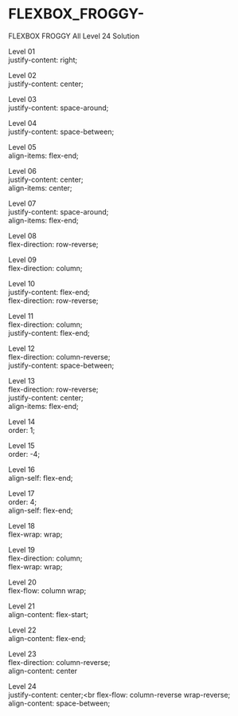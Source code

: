 # FLEXBOX_FROGGY-
FLEXBOX FROGGY All Level 24 Solution

Level 01<br>
justify-content: right;<br>

Level 02<br>
justify-content: center;<br>

Level 03<br>
justify-content: space-around;<br>

Level 04<br>
justify-content: space-between;<br>

Level 05<br>
align-items: flex-end;<br>

Level 06<br>
justify-content: center;<br>
align-items: center;<br>

Level 07<br>
justify-content: space-around;<br>
align-items: flex-end;<br>

Level 08<br>
flex-direction: row-reverse;<br>

Level 09<br>
flex-direction: column;<br>

Level 10<br>
justify-content: flex-end;<br>
flex-direction: row-reverse;<br>

Level 11<br>
flex-direction: column;<br>
justify-content: flex-end;<br>

Level 12<br>
flex-direction: column-reverse;<br>
justify-content: space-between;<br>

Level 13<br>
flex-direction: row-reverse;<br>
justify-content: center;<br>
align-items: flex-end;<br>

Level 14<br>
order: 1;<br>

Level 15<br>
order: -4;<br>

Level 16<br>
align-self: flex-end;<br>

Level 17<br>
order: 4;<br>
align-self: flex-end;<br>

Level 18<br>
flex-wrap: wrap;<br>

Level 19<br>
flex-direction: column;<br>
flex-wrap: wrap;<br>

Level 20<br>
flex-flow: column wrap;<br>

Level 21<br>
align-content: flex-start;<br>

Level 22<br>
align-content: flex-end;<br>

Level 23<br>
flex-direction: column-reverse;<br>
align-content: center<br>

Level 24<br>
justify-content: center;<br
flex-flow: column-reverse wrap-reverse;<br>
align-content: space-between;
